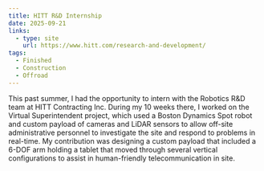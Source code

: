 ```yaml
---
title: HITT R&D Internship
date: 2025-09-21
links:
  - type: site
    url: https://www.hitt.com/research-and-development/
tags:
  - Finished
  - Construction
  - Offroad
---
```


This past summer, I had the opportunity to intern with the Robotics R&D team at HITT Contracting Inc. During my 10 weeks there, I worked on the Virtual Superintendent project, which used a Boston Dynamics Spot robot and custom payload of cameras and LiDAR sensors to allow off-site administrative personnel to investigate the site and respond to problems in real-time. My contribution was designing a custom payload that included a 6-DOF arm holding a tablet that moved through several vertical configurations to assist in human-friendly telecommunication in site.

<!--more-->
